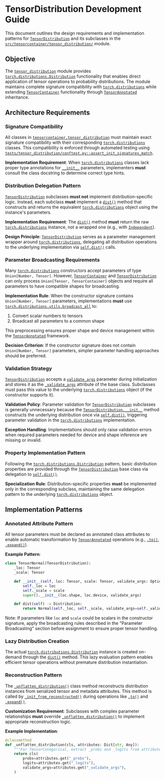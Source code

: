 # TensorDistribution Development Guide

This document outlines the design requirements and implementation patterns for [`TensorDistribution`](src/tensorcontainer/tensor_distribution/base.py:14) and its subclasses in the [`src/tensorcontainer/tensor_distribution/`](src/tensorcontainer/tensor_distribution/) module.

## Objective

The [`tensor_distribution`](src/tensorcontainer/tensor_distribution/) module provides [`torch.distributions.Distribution`](https://pytorch.org/docs/stable/distributions.html#torch.distributions.distribution.Distribution) functionality that enables direct application of tensor operations to probability distributions. The module maintains complete signature compatibility with [`torch.distributions`](https://pytorch.org/docs/stable/distributions.html) while extending [`TensorContainer`](src/tensorcontainer/tensor_container.py:1) functionality through [`TensorAnnotated`](src/tensorcontainer/tensor_annotated.py) inheritance.

## Architecture Requirements

### Signature Compatibility

All classes in [`tensorcontainer.tensor_distribution`](src/tensorcontainer/tensor_distribution/) must maintain exact signature compatibility with their corresponding [`torch.distributions`](https://pytorch.org/docs/stable/distributions.html) classes. This compatibility is enforced through automated testing using [`tests/tensor_distribution/conftest.py::assert_init_signatures_match`](tests/tensor_distribution/conftest.py).

**Implementation Requirement**: When [`torch.distributions`](https://pytorch.org/docs/stable/distributions.html) classes lack proper type annotations for [`__init__`](src/tensorcontainer/tensor_distribution/base.py:65) parameters, implementers **must** consult the class docstring to determine correct type hints.

### Distribution Delegation Pattern

[`TensorDistribution`](src/tensorcontainer/tensor_distribution/base.py:14) subclasses **must not** implement distribution-specific logic. Instead, each subclass **must** implement a [`dist()`](src/tensorcontainer/tensor_distribution/base.py:143) method that constructs and returns the equivalent [`torch.distributions`](https://pytorch.org/docs/stable/distributions.html) object using the instance's parameters.

**Implementation Requirement**: The [`dist()`](src/tensorcontainer/tensor_distribution/base.py:143) method **must** return the raw [`torch.distributions`](https://pytorch.org/docs/stable/distributions.html) instance, not a wrapped one (e.g., with [`Independent`](https://pytorch.org/docs/stable/distributions.html#torch.distributions.independent.Independent)).

**Design Principle**: [`TensorDistribution`](src/tensorcontainer/tensor_distribution/base.py:14) serves as a parameter management wrapper around [`torch.distributions`](https://pytorch.org/docs/stable/distributions.html), delegating all distribution operations to the underlying implementation via [`self.dist()`](src/tensorcontainer/tensor_distribution/base.py:143) calls.

### Parameter Broadcasting Requirements

Many [`torch.distributions`](https://pytorch.org/docs/stable/distributions.html) constructors accept parameters of type `Union[Number, Tensor]`. However, [`TensorContainer`](src/tensorcontainer/tensor_container.py) and [`TensorDistribution`](src/tensorcontainer/tensor_distribution/base.py:14) can only process `Union[Tensor, TensorContainer]` objects and require all parameters to have compatible shapes for broadcasting.

**Implementation Rule**: When the constructor signature contains `Union[Number, Tensor]` parameters, implementations **must** use [`torch.distributions.utils.broadcast_all`](https://pytorch.org/docs/stable/distributions.html#torch.distributions.utils.broadcast_all) to:
1. Convert scalar numbers to tensors
2. Broadcast all parameters to a common shape

This preprocessing ensures proper shape and device management within the [`TensorAnnotated`](src/tensorcontainer/tensor_annotated.py) framework.

**Decision Criterion**: If the constructor signature does not contain `Union[Number, Tensor]` parameters, simpler parameter handling approaches should be preferred.

### Validation Strategy

[`TensorDistribution`](src/tensorcontainer/tensor_distribution/base.py:14) accepts a [`validate_args`](src/tensorcontainer/tensor_distribution/base.py:69) parameter during initialization and stores it as the [`_validate_args`](src/tensorcontainer/tensor_distribution/base.py:63) attribute of the base class. Subclasses must pass this value to the underlying [`torch.distributions`](https://pytorch.org/docs/stable/distributions.html) object (if the constructor supports it).

**Validation Policy**: Parameter validation for [`TensorDistribution`](src/tensorcontainer/tensor_distribution/base.py:14) subclasses is generally unnecessary because the [`TensorDistribution.__init__`](src/tensorcontainer/tensor_distribution/base.py:65) method constructs the underlying distribution once via [`self.dist()`](src/tensorcontainer/tensor_distribution/base.py:86), triggering parameter validation in the [`torch.distributions`](https://pytorch.org/docs/stable/distributions.html) implementation.

**Exception Handling**: Implementations should only raise validation errors when required parameters needed for device and shape inference are missing or invalid.

### Property Implementation Pattern

Following the [`torch.distributions.Distribution`](https://pytorch.org/docs/stable/distributions.html#torch.distributions.distribution.Distribution) pattern, basic distribution properties are provided through the [`TensorDistribution`](src/tensorcontainer/tensor_distribution/base.py:14) base class via delegation to [`self.dist()`](src/tensorcontainer/tensor_distribution/base.py:143).

**Specialization Rule**: Distribution-specific properties **must** be implemented only in the corresponding subclass, maintaining the same delegation pattern to the underlying [`torch.distributions`](https://pytorch.org/docs/stable/distributions.html) object.

## Implementation Patterns

### Annotated Attribute Pattern

All tensor parameters must be declared as annotated class attributes to enable automatic transformation by [`TensorAnnotated`](src/tensorcontainer/tensor_annotated.py) operations (e.g., [`.to()`](src/tensorcontainer/tensor_annotated.py), [`.expand()`](src/tensorcontainer/tensor_annotated.py)).

**Example Pattern**:
```python
class TensorNormal(TensorDistribution):
    _loc: Tensor
    _scale: Tensor

    def __init__(self, loc: Tensor, scale: Tensor, validate_args: Optional[bool] = None):
        self._loc = loc
        self._scale = scale
        super().__init__(loc.shape, loc.device, validate_args)

    def dist(self) -> Distribution:
        return Normal(self._loc, self._scale, validate_args=self._validate_args)
```

Note: If parameters like `loc` and `scale` could be scalars in the constructor signature, apply the broadcasting rules described in the "Parameter Broadcasting" section before assignment to ensure proper tensor handling.

### Lazy Distribution Creation

The actual [`torch.distributions.Distribution`](https://pytorch.org/docs/stable/distributions.html#torch.distributions.distribution.Distribution) instance is created on-demand through the [`dist()`](src/tensorcontainer/tensor_distribution/base.py:143) method. This lazy evaluation pattern enables efficient tensor operations without premature distribution instantiation.

### Reconstruction Pattern

The [`_unflatten_distribution()`](src/tensorcontainer/tensor_distribution/base.py:115) class method reconstructs distribution instances from serialized tensor and metadata attributes. This method is called by [`_init_from_reconstructed()`](src/tensorcontainer/tensor_distribution/base.py:90) during operations like [`.to()`](src/tensorcontainer/tensor_annotated.py) and [`.expand()`](src/tensorcontainer/tensor_annotated.py).

**Customization Requirement**: Subclasses with complex parameter relationships **must** override [`_unflatten_distribution()`](src/tensorcontainer/tensor_distribution/base.py:115) to implement appropriate reconstruction logic.

**Example Implementation**:
```python
@classmethod
def _unflatten_distribution(cls, attributes: Dict[str, Any]):
    """For TensorCategorical, extract _probs and _logits from attributes."""
    return cls(
        probs=attributes.get("_probs"),
        logits=attributes.get("_logits"),
        validate_args=attributes.get("_validate_args"),
    )
```
